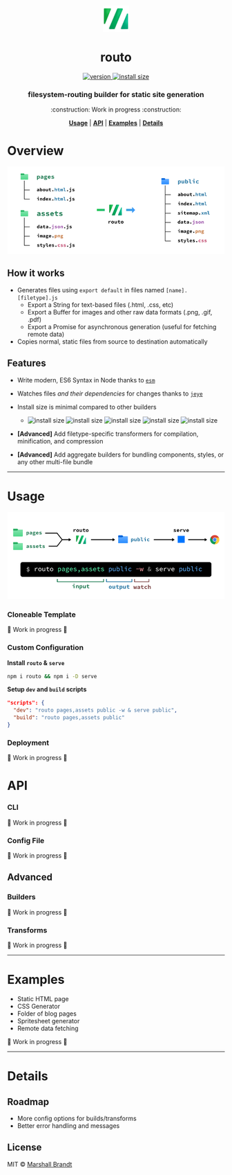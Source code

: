 <div align="center">
  <img src="https://github.com/marshallcb/routo/raw/main/docs/routo.png" alt="Routo" width="60" />
</div>

<h1 align="center">routo</h1>
<div align="center">
  <a href="https://npmjs.org/package/routo">
    <img src="https://badgen.net/npm/v/routo" alt="version" />
  </a>
  <a href="https://packagephobia.com/result?p=routo">
    <img src="https://badgen.net/packagephobia/install/routo" alt="install size" />
  </a>
</div>

<h3 align="center">filesystem-routing builder for static site generation</h3>

<p align="center">:construction: Work in progress :construction:</p>

<div align="center">
  <a href="#Usage"><b>Usage</b></a> | 
  <a href="#API"><b>API</b></a> | 
  <a href="#Examples"><b>Examples</b></a> | 
  <a href="#Details"><b>Details</b></a>
</div>

# Overview

![How routo works](https://github.com/marshallcb/routo/raw/main/docs/routo-build.png "How routo works")

## How it works

- Generates files using `export default` in files named `[name].[filetype].js`
  - Export a String for text-based files (.html, .css, etc)
  - Export a Buffer for images and other raw data formats (.png, .gif, .pdf)
  - Export a Promise for asynchronous generation (useful for fetching remote data)
- Copies normal, static files from source to destination automatically

## Features

- Write modern, ES6 Syntax in Node thanks to [`esm`](https://github.com/standard-things/esm)

- Watches files *and their dependencies* for changes thanks to [`jeye`](https://github.com/marshallcb/jeye)

- Install size is minimal compared to other builders

  - ![install size](https://badgen.net/packagephobia/install/routo/?label=routo&color=1A5) ![install size](https://badgen.net/packagephobia/install/grunt/?label=grunt&color=6A3) ![install size](https://badgen.net/packagephobia/install/webpack/?label=webpack&color=B71) ![install size](https://badgen.net/packagephobia/install/snowpack/?label=snowpack&color=B71) ![install size](https://badgen.net/packagephobia/install/parcel/?label=parcel&color=921) 

- **[Advanced]** Add filetype-specific transformers for compilation, minification, and compression

- **[Advanced]** Add aggregate builders for bundling components, styles, or any other multi-file bundle

---

# Usage

![Routo overview](https://github.com/marshallcb/routo/raw/main/docs/routo-overview.png "Routo overview")

### Cloneable Template

:construction: Work in progress :construction:

### Custom Configuration

**Install `routo` & `serve`**
```bash
npm i routo && npm i -D serve
```

**Setup `dev` and `build` scripts**

```json
"scripts": {
  "dev": "routo pages,assets public -w & serve public",
  "build": "routo pages,assets public"
}
```

### Deployment

:construction: Work in progress :construction:

# API

### CLI

:construction: Work in progress :construction:

### Config File

:construction: Work in progress :construction:

## Advanced

### Builders

:construction: Work in progress :construction:

### Transforms

:construction: Work in progress :construction:

---

# Examples

- Static HTML page
- CSS Generator
- Folder of blog pages
- Spritesheet generator
- Remote data fetching

:construction: Work in progress :construction:

---

# Details

## Roadmap

- More config options for builds/transforms
- Better error handling and messages

## License

MIT © [Marshall Brandt](https://m4r.sh)
